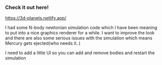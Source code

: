 ### Check it out here! 
https://3d-planets.netlify.app/

I had some N-body newtonian simulation code which I have been meaning to put into a nice graphics renderer for a while. I want to improve the look and there are also some serious issues with the simulation which means Mercury gets ejected(who needs it..)

I need to add a little UI so you can add and remove bodies and restart the simulation

